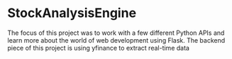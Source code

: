 # StockAnalysisEngine

The focus of this project was to work with a few different Python APIs and learn more about the world of web development using Flask. The backend piece of this project is using yfinance to extract real-time data 

